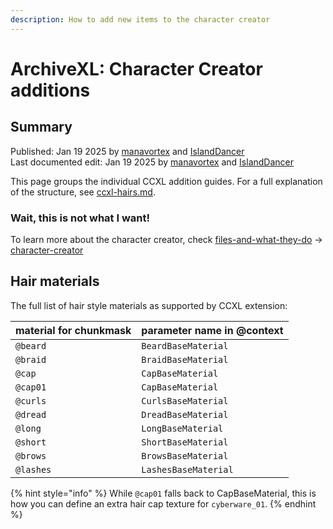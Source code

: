 ```yaml
---
description: How to add new items to the character creator
---
```


# ArchiveXL: Character Creator additions

## Summary

Published: Jan 19 2025 by [manavortex](https://app.gitbook.com/u/NfZBoxGegfUqB33J9HXuCs6PVaC3 "mention") and [IslandDancer](https://app.gitbook.com/u/s8gktWvqEZWGRxQIsePwOnEI2Mo2 "mention")\
Last documented edit: Jan 19 2025 by [manavortex](https://app.gitbook.com/u/NfZBoxGegfUqB33J9HXuCs6PVaC3 "mention") and [IslandDancer](https://app.gitbook.com/u/s8gktWvqEZWGRxQIsePwOnEI2Mo2 "mention")

This page groups the individual CCXL addition guides. For a full explanation of the structure, see [ccxl-hairs.md](ccxl-hairs.md "mention").

### Wait, this is not what I want!

To learn more about the character creator, check [files-and-what-they-do](../../../files-and-what-they-do/ "mention") -> [character-creator](../../../files-and-what-they-do/character-creator/ "mention")

## Hair materials

The full list of hair style materials as supported by CCXL extension:

| material for chunkmask | parameter name in @context |
| ---------------------- | -------------------------- |
| `@beard`               | `BeardBaseMaterial`        |
| `@braid`               | `BraidBaseMaterial`        |
| `@cap`                 | `CapBaseMaterial`          |
| `@cap01`               | `CapBaseMaterial`          |
| `@curls`               | `CurlsBaseMaterial`        |
| `@dread`               | `DreadBaseMaterial`        |
| `@long`                | `LongBaseMaterial`         |
| `@short`               | `ShortBaseMaterial`        |
| `@brows`               | `BrowsBaseMaterial`        |
| `@lashes`              | `LashesBaseMaterial`       |

{% hint style="info" %}
While `@cap01` falls back to CapBaseMaterial, this is how you can define an extra hair cap texture for `cyberware_01`.&#x20;
{% endhint %}

